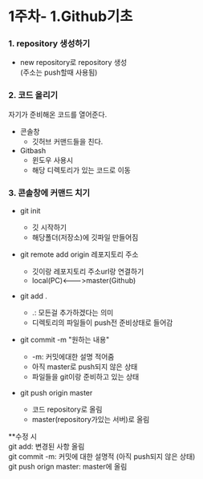 1주차- 1.Github기초
====================

### 1. repository 생성하기
- new repository로 repository 생성   
(주소는 push할때 사용됨)

### 2. 코드 올리기
자기가 준비해온 코드를 열어준다.   
- 콘솔창
  - 깃허브 커맨드들을 친다.
- Gitbash  
  - 윈도우 사용시
  - 해당 디렉토리가 있는 코드로 이동
   
### 3. 콘솔창에 커맨드 치기
- git init
  - 깃 시작하기
  - 해당폴더(저장소)에 깃파일 만들어짐
  
- git remote add origin 레포지토리 주소
  - 깃이랑 레포지토리 주소url랑 연결하기
  - local(PC)<--->master(Github)
  
- git add .
  - .: 모든걸 추가하겠다는 의미
  - 디렉토리의 파일들이 push전 준비상태로 들어감
  
- git commit -m "원하는 내용"
  - -m: 커밋에대한 설명 적어줌
  - 아직 master로 push되지 않은 상태
  - 파일들을 git이랑 준비하고 있는 상태

- git push origin master
  - 코드 repository로 올림
  - master(repository가있는 서버)로 올림

**수정 시   
git add: 변경된 사항 올림   
git commit -m: 커밋에 대한 설명적    (아직 push되지 않은 상태)   
git push orign master: master에 올림 

